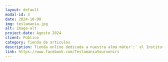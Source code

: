 ```yaml
---
layout: default
modal-id: 3
date: 2024-10-08
img: teslamania.jpg
alt: image-alt
project-date: Agosto 2024
client: Público
category: Tienda de articulos
description: Tienda online dedicada a nuestra alma máter':' el Instituto Politecnico Nacional. Para más información contáctanos a través del formulario de esta web o visítanos o el link de este post.
link: https://www.facebook.com/TeslamaniaSourvenirs
---
```

